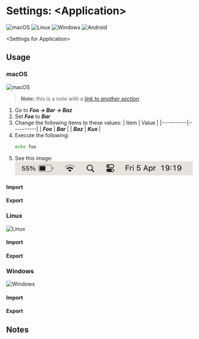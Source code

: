 # Settings: \<Application>

![macOS](https://raw.githubusercontent.com/weibeld-setup/.github/main/badge/macos.svg)
![Linux](https://raw.githubusercontent.com/weibeld-setup/.github/main/badge/linux.svg)
![Windows](https://raw.githubusercontent.com/weibeld-setup/.github/main/badge/windows.svg)
![Android](https://raw.githubusercontent.com/weibeld-setup/.github/main/badge/android.svg)

\<Settings for Application>

## Usage

### macOS

![macOS](https://raw.githubusercontent.com/weibeld-setup/.github/main/badge/macos.svg)

> **Note:** this is a note with a [_link to another section_](#notes).

1. Go to _**Foo → Bar → Baz**_
1. Set _**Foo**_ to _**Bar**_
1. Change the following items to these values:
   | Item      | Value     |
   |:----------|:----------|
   | _**Foo**_ | _**Bar**_ |
   | _**Baz**_ | _**Kux**_ |
1. Execute the following:
   ```bash
   echo foo
   ```
1. See this image:<br />
   ![Image](res/image.png)

#### Import

#### Export

### Linux

![Linux](https://raw.githubusercontent.com/weibeld-setup/.github/main/badge/linux.svg)

#### Import

#### Export

### Windows

![Windows](https://raw.githubusercontent.com/weibeld-setup/.github/main/badge/windows.svg)

#### Import

#### Export

## Notes
